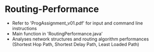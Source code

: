 Routing-Performance
================

- Refer to 'ProgAssignment_v01.pdf' for input and command line instructions
- Main function in 'RoutingPerformance.java'
- Analyses network structures and routing algorithm performances (Shortest Hop Path, Shortest Delay Path, Least Loaded Path)